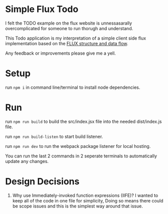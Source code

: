 Simple Flux Todo
===

I felt the TODO example on the flux website is unnessasarally overcomplicated for someone to run thorugh and understand.

This Todo application is my interpretation of a simple client side flux implementation based on the [FLUX structure and data flow](https://facebook.github.io/flux/docs/overview.html#structure-and-data-flow).

Any feedback or improvements please give me a yell.

Setup
====

run `npm i` in command line/terminal to install node dependencies.

Run
====

run `npm run build` to build the src/index.jsx file into the needed dist/index.js file.

run `npm run build-listen` to start build listener.

run `npm run dev` to run the webpack package listener for local hosting.

You can run the last 2 commands in 2 seperate terminals to automatically update any changes.

Design Decisions
====

1) Why use Immediately-invoked function expressions (IIFE)?
    I wanted to keep all of the code in one file for simplicity, Doing so means there could be scope issues and this is the simplest way around that issue.